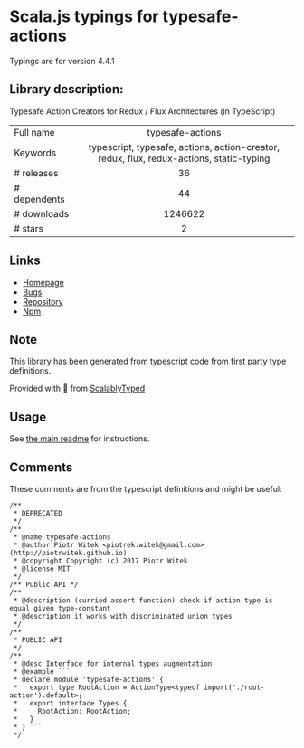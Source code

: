 
# Scala.js typings for typesafe-actions

Typings are for version 4.4.1

## Library description:
Typesafe Action Creators for Redux / Flux Architectures (in TypeScript)

|                    |                 |
| ------------------ | :-------------: |
| Full name          | typesafe-actions |
| Keywords           | typescript, typesafe, actions, action-creator, redux, flux, redux-actions, static-typing |
| # releases         | 36 |
| # dependents       | 44 |
| # downloads        | 1246622 |
| # stars            | 2 |

## Links
- [Homepage](https://github.com/piotrwitek/typesafe-actions)
- [Bugs](https://github.com/piotrwitek/typesafe-actions/issues)
- [Repository](https://github.com/piotrwitek/typesafe-actions)
- [Npm](https://www.npmjs.com/package/typesafe-actions)
    


## Note
This library has been generated from typescript code from first party type definitions.

Provided with :purple_heart: from [ScalablyTyped](https://github.com/oyvindberg/ScalablyTyped)

## Usage
See [the main readme](../../readme.md) for instructions.

## Comments

These comments are from the typescript definitions and might be useful:
```
/**
 * DEPRECATED
 */
/**
 * @name typesafe-actions
 * @author Piotr Witek <piotrek.witek@gmail.com> (http://piotrwitek.github.io)
 * @copyright Copyright (c) 2017 Piotr Witek
 * @license MIT
 */
/** Public API */
/**
 * @description (curried assert function) check if action type is equal given type-constant
 * @description it works with discriminated union types
 */
/**
 * PUBLIC API
 */
/**
 * @desc Interface for internal types augmentation
 * @example ```
 * declare module 'typesafe-actions' {
 *   export type RootAction = ActionType<typeof import('./root-action').default>;
 *   export interface Types {
 *     RootAction: RootAction;
 *   }
 * } ```
 */

```

